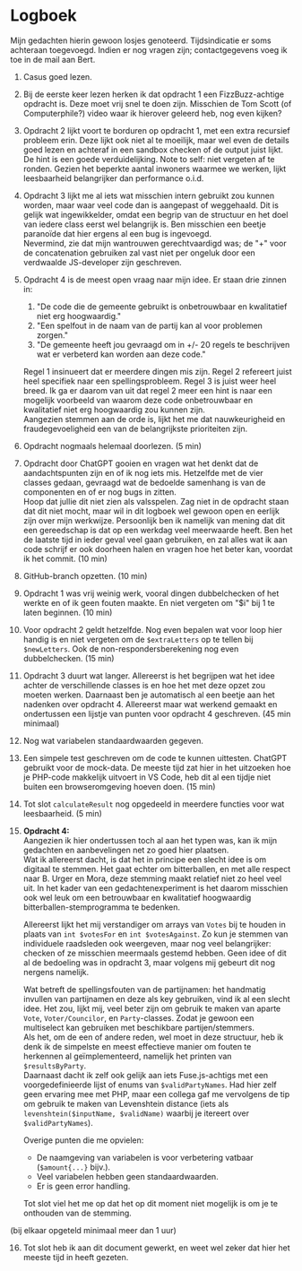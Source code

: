 # Logboek

Mijn gedachten hierin gewoon losjes genoteerd. Tijdsindicatie er soms achteraan toegevoegd. Indien er nog vragen zijn; contactgegevens voeg ik toe in de mail aan Bert. 

1. Casus goed lezen.

2. Bij de eerste keer lezen herken ik dat opdracht 1 een FizzBuzz-achtige opdracht is. Deze moet vrij snel te doen zijn. Misschien de Tom Scott (of Computerphile?) video waar ik hierover geleerd heb, nog even kijken?

3. Opdracht 2 lijkt voort te borduren op opdracht 1, met een extra recursief probleem erin. Deze lijkt ook niet al te moeilijk, maar wel even de details goed lezen en achteraf in een sandbox checken of de output juist lijkt. De hint is een goede verduidelijking. Note to self: niet vergeten af te ronden. Gezien het beperkte aantal inwoners waarmee we werken, lijkt leesbaarheid belangrijker dan performance o.i.d.

4. Opdracht 3 lijkt me al iets wat misschien intern gebruikt zou kunnen worden, maar waar veel code dan is aangepast of weggehaald. Dit is gelijk wat ingewikkelder, omdat een begrip van de structuur en het doel van iedere class eerst wel belangrijk is. Ben misschien een beetje paranoïde dat hier ergens al een bug is ingevoegd.  
   Nevermind, zie dat mijn wantrouwen gerechtvaardigd was; de "+" voor de concatenation gebruiken zal vast niet per ongeluk door een verdwaalde JS-developer zijn geschreven.

5. Opdracht 4 is de meest open vraag naar mijn idee. Er staan drie zinnen in:
   1. "De code die de gemeente gebruikt is onbetrouwbaar en kwalitatief niet erg hoogwaardig."
   2. "Een spelfout in de naam van de partij kan al voor problemen zorgen."
   3. "De gemeente heeft jou gevraagd om in +/- 20 regels te beschrijven wat er verbeterd kan worden aan deze code."

   Regel 1 insinueert dat er meerdere dingen mis zijn. Regel 2 refereert juist heel specifiek naar een spellingsprobleem. Regel 3 is juist weer heel breed. Ik ga er daarom van uit dat regel 2 meer een hint is naar een mogelijk voorbeeld van waarom deze code onbetrouwbaar en kwalitatief niet erg hoogwaardig zou kunnen zijn.  
   Aangezien stemmen aan de orde is, lijkt het me dat nauwkeurigheid en fraudegevoeligheid een van de belangrijkste prioriteiten zijn.

6. Opdracht nogmaals helemaal doorlezen. (5 min)

7. Opdracht door ChatGPT gooien en vragen wat het denkt dat de aandachtspunten zijn en of ik nog iets mis. Hetzelfde met de vier classes gedaan, gevraagd wat de bedoelde samenhang is van de componenten en of er nog bugs in zitten.  
   Hoop dat jullie dit niet zien als valsspelen. Zag niet in de opdracht staan dat dit niet mocht, maar wil in dit logboek wel gewoon open en eerlijk zijn over mijn werkwijze. Persoonlijk ben ik namelijk van mening dat dit een gereedschap is dat op een werkdag veel meerwaarde heeft. Ben het de laatste tijd in ieder geval veel gaan gebruiken, en zal alles wat ik aan code schrijf er ook doorheen halen en vragen hoe het beter kan, voordat ik het commit.
(10 min)

8. GitHub-branch opzetten. (10 min)

9. Opdracht 1 was vrij weinig werk, vooral dingen dubbelchecken of het werkte en of ik geen fouten maakte. En niet vergeten om "$i" bij 1 te laten beginnen. (10 min)

10. Voor opdracht 2 geldt hetzelfde. Nog even bepalen wat voor loop hier handig is en niet vergeten om de `$extraLetters` op te tellen bij `$newLetters`. Ook de non-respondersberekening nog even dubbelchecken. (15 min)

11. Opdracht 3 duurt wat langer. Allereerst is het begrijpen wat het idee achter de verschillende classes is en hoe het met deze opzet zou moeten werken. Daarnaast ben je automatisch al een beetje aan het nadenken over opdracht 4. Allereerst maar wat werkend gemaakt en ondertussen een lijstje van punten voor opdracht 4 geschreven. (45 min minimaal)

12. Nog wat variabelen standaardwaarden gegeven.

13. Een simpele test geschreven om de code te kunnen uittesten. ChatGPT gebruikt voor de mock-data. De meeste tijd zat hier in het uitzoeken hoe je PHP-code makkelijk uitvoert in VS Code, heb dit al een tijdje niet buiten een browseromgeving hoeven doen. (15 min)

14. Tot slot `calculateResult` nog opgedeeld in meerdere functies voor wat leesbaarheid. (5 min)

15. **Opdracht 4:**  
    Aangezien ik hier ondertussen toch al aan het typen was, kan ik mijn gedachten en aanbevelingen net zo goed hier plaatsen.  
    Wat ik allereerst dacht, is dat het in principe een slecht idee is om digitaal te stemmen. Het gaat echter om bitterballen, en met alle respect naar B. Urger en Mora, deze stemming maakt relatief niet zo heel veel uit. In het kader van een gedachtenexperiment is het daarom misschien ook wel leuk om een betrouwbaar en kwalitatief hoogwaardig bitterballen-stemprogramma te bedenken.  

    Allereerst lijkt het mij verstandiger om arrays van `Votes` bij te houden in plaats van `int $votesFor` en `int $votesAgainst`. Zo kun je stemmen van individuele raadsleden ook weergeven, maar nog veel belangrijker: checken of ze misschien meermaals gestemd hebben. Geen idee of dit al de bedoeling was in opdracht 3, maar volgens mij gebeurt dit nog nergens namelijk.  

    Wat betreft de spellingsfouten van de partijnamen: het handmatig invullen van partijnamen en deze als key gebruiken, vind ik al een slecht idee. Het zou, lijkt mij, veel beter zijn om gebruik te maken van aparte `Vote`, `Voter/Councilor`, en `Party`-classes. Zodat je gewoon een multiselect kan gebruiken met beschikbare partijen/stemmers.  
    Als het, om de een of andere reden, wel moet in deze structuur, heb ik denk ik de simpelste en meest effectieve manier om fouten te herkennen al geïmplementeerd, namelijk het printen van `$resultsByParty`.  
    Daarnaast dacht ik zelf ook gelijk aan iets Fuse.js-achtigs met een voorgedefinieerde lijst of enums van `$validPartyNames`. Had hier zelf geen ervaring mee met PHP, maar een collega gaf me vervolgens de tip om gebruik te maken van Levenshtein distance (iets als `levenshtein($inputName, $validName)` waarbij je itereert over `$validPartyNames`).  

    Overige punten die me opvielen:
    - De naamgeving van variabelen is voor verbetering vatbaar (`$amount{...}` bijv.).
    - Veel variabelen hebben geen standaardwaarden.
    - Er is geen error handling.
  
    Tot slot viel het me op dat het op dit moment niet mogelijk is om je te onthouden van de stemming. 

(bij elkaar opgeteld minimaal meer dan 1 uur)

16. Tot slot heb ik aan dit document gewerkt, en weet wel zeker dat hier het meeste tijd in heeft gezeten.
